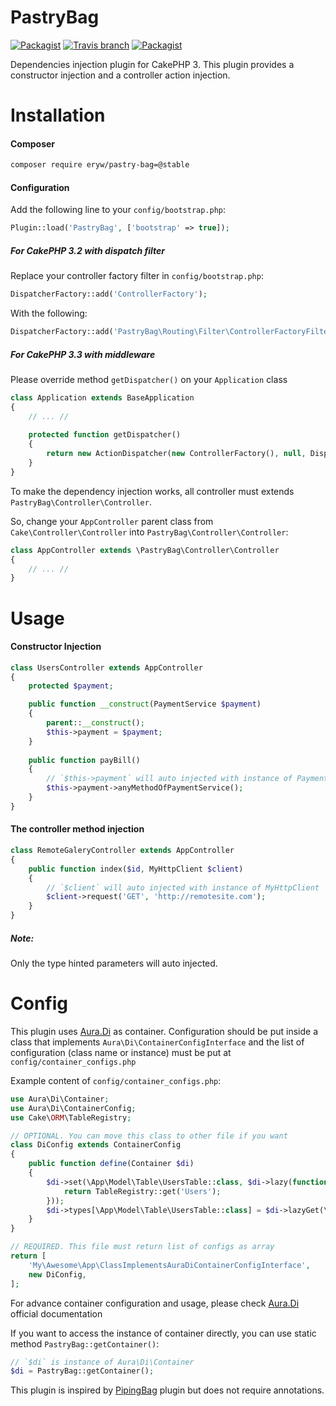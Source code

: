 # PastryBag

[![Packagist](https://img.shields.io/packagist/l/eryw/pastry-bag.svg?style=flat-square)](LICENSE)
[![Travis branch](https://img.shields.io/travis/eryw/pastry-bag/master.svg?style=flat-square)](https://travis-ci.org/eryw/pastry-bag)
[![Packagist](https://img.shields.io/packagist/v/eryw/pastry-bag.svg?style=flat-square&label=stable)](https://packagist.org/packages/eryw/pastry-bag)

Dependencies injection plugin for CakePHP 3. This plugin provides a constructor injection and a controller action injection.

# Installation
#### Composer
```bash
composer require eryw/pastry-bag=@stable
```

#### Configuration
Add the following line to your `config/bootstrap.php`:
```php
Plugin::load('PastryBag', ['bootstrap' => true]);
```
##### For CakePHP 3.2 with dispatch filter #####
Replace your controller factory filter in `config/bootstrap.php`:
```php
DispatcherFactory::add('ControllerFactory');
```
With the following:
```php
DispatcherFactory::add('PastryBag\Routing\Filter\ControllerFactoryFilter');
```
##### For CakePHP 3.3 with middleware #####
Please override method `getDispatcher()` on your `Application` class
```php
class Application extends BaseApplication
{
    // ... //
    
    protected function getDispatcher()
    {
        return new ActionDispatcher(new ControllerFactory(), null, DispatcherFactory::filters());
    }
}
```

To make the dependency injection works, all controller must extends `PastryBag\Controller\Controller`.

So, change your `AppController` parent class from `Cake\Controller\Controller` into `PastryBag\Controller\Controller`:
```php
class AppController extends \PastryBag\Controller\Controller
{
    // ... //
}
```

# Usage
#### Constructor Injection
```php
class UsersController extends AppController
{
    protected $payment;

    public function __construct(PaymentService $payment)
    {
        parent::__construct();
        $this->payment = $payment;
    }
    
    public function payBill()
    {
        // `$this->payment` will auto injected with instance of PaymentService
        $this->payment->anyMethodOfPaymentService();
    }
}
```

#### The controller method injection
```php
class RemoteGaleryController extends AppController
{
    public function index($id, MyHttpClient $client)
    {
        // `$client` will auto injected with instance of MyHttpClient
        $client->request('GET', 'http://remotesite.com');
    }
}
```
##### Note:
Only the type hinted parameters will auto injected.

# Config
This plugin uses [Aura.Di](https://github.com/auraphp/Aura.Di) as container. Configuration should be put inside a class that implements `Aura\Di\ContainerConfigInterface` and the list of configuration (class name or instance) must be put at `config/container_configs.php`

Example content of `config/container_configs.php`:
```php
use Aura\Di\Container;
use Aura\Di\ContainerConfig;
use Cake\ORM\TableRegistry;

// OPTIONAL. You can move this class to other file if you want
class DiConfig extends ContainerConfig
{
    public function define(Container $di)
    {
        $di->set(\App\Model\Table\UsersTable::class, $di->lazy(function () {
            return TableRegistry::get('Users');
        }));
        $di->types[\App\Model\Table\UsersTable::class] = $di->lazyGet(\App\Model\Table\UsersTable::class);
    }
}

// REQUIRED. This file must return list of configs as array
return [
    'My\Awesome\App\ClassImplementsAuraDiContainerConfigInterface',
    new DiConfig,
];
```
For advance container configuration and usage, please check [Aura.Di](https://github.com/auraphp/Aura.Di) official documentation

If you want to access the instance of container directly, you can use static method `PastryBag::getContainer()`:
```php
// `$di` is instance of Aura\Di\Container
$di = PastryBag::getContainer();
```

This plugin is inspired by [PipingBag](https://github.com/lorenzo/piping-bag) plugin but does not require annotations.